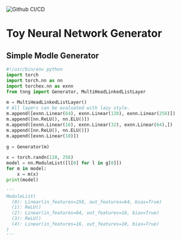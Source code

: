 ![Github CI/CD](https://github.com/0h-n0/toy_neural_network_generator/workflows/Github%20CI/CD/badge.svg?branch=master)

# Toy Neural Network Generator


## Simple Modle Generator

```python
#!/usr/bin/env python
import torch
import torch.nn as nn
import torchex.nn as exnn
from tnng import Generator, MultiHeadLinkedListLayer

m = MultiHeadLinkedListLayer()
# All layers can be evaluated with lazy style.
m.append([exnn.Linear(64), exnn.Linear(128), exnn.Linear(256)])
m.append([nn.ReLU(), nn.ELU()])
m.append([exnn.Linear(16), exnn.Linear(32), exnn.Linear(64),])
m.append([nn.ReLU(), nn.ELU()])
m.append([exnn.Linear(10)])

g = Generator(m)

x = torch.randn(128, 256)
model = nn.ModuleList([l[0] for l in g[0]])
for m in model:
    x = m(x)
print(model)

'''
ModuleList(
  (0): Linear(in_features=256, out_features=64, bias=True)
  (1): ReLU()
  (2): Linear(in_features=64, out_features=16, bias=True)
  (3): ReLU()
  (4): Linear(in_features=16, out_features=10, bias=True)
)
'''
```
